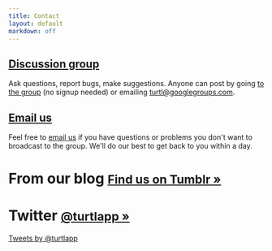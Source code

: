 ```yaml
---
title: Contact
layout: default
markdown: off
---
```


<div class="contact clear documentation">
    <div class="doc-sec">
        <h2><a href="http://groups.google.com/d/forum/turtl" target="_blank">Discussion group</a></h2>
        <p>
            Ask questions, report bugs, make suggestions. Anyone can post by
            going <a href="http://groups.google.com/d/forum/turtl" target="_blank">to the group</a>
            (no signup needed) or emailing
            <a href="mailto:turtl@googlegroups.com">turtl@googlegroups.com</a>.
        </p>
    </div>
    <div class="doc-sec">
        <h2><a href="mailto:info@turtl.it">Email us</a></h2>
        <p>
            Feel free to <a href="mailto:info@turtl.it">email us</a> if you
            have questions or problems you don't want to broadcast to the
            group. We'll do our best to get back to you within a day.
        </p>
    </div>
</div>

<div class="news clear">
    <div class="blog">
        <h1>
            From our blog
            <small><a href="http://turtlapp.tumblr.com">Find us on Tumblr &raquo;</a></small>
        </h1>
    </div>
    <div class="twitter">
        <h1>
            Twitter
            <small><a href="https://twitter.com/turtlapp">@turtlapp &raquo;</a></small>
        </h1>
        <div class="twitter">
            <a data-widget-id="382037759679934465" data-chrome="noheader nofooter transparent" data-tweet-limit="3" href="https://twitter.com/turtlapp" data-dnt="true" class="twitter-timeline">Tweets by @turtlapp</a>
            <script>!function(d,s,id){var js,fjs=d.getElementsByTagName(s)[0],p=/^http:/.test(d.location)?'http':'https';if(!d.getElementById(id)){js=d.createElement(s);js.id=id;js.src=p+"://platform.twitter.com/widgets.js";fjs.parentNode.insertBefore(js,fjs);}}(document,"script","twitter-wjs");</script>
            <script src="/js/twitter_fix.js"></script>
        </div>
    </div>
</div>




